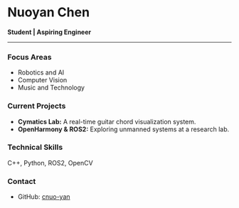 # Nuoyan Chen

**Student | Aspiring Engineer**

---

### Focus Areas
- Robotics and AI
- Computer Vision
- Music and Technology

### Current Projects
- **Cymatics Lab:** A real-time guitar chord visualization system.
- **OpenHarmony & ROS2:** Exploring unmanned systems at a research lab.

### Technical Skills
C++, Python, ROS2, OpenCV

### Contact
- GitHub: [cnuo-yan](https://github.com/cnuo-yan)
